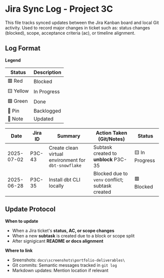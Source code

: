 # Jira Sync Log - Project 3C

This file tracks synced updates between the Jira Kanban board and local Git activity.
Used to record major changes in ticket such as: status changes (blocked), scope, acceptance criteria (ac), or timeline alignment.


## Log Format

**Legend**

|Status    | Description      |
|----------|------------------|
|🟥 Red   |Blocked           |
|🟨 Yellow|In Progress       |
|🟩 Green | Done             |
|📌 Pin   | Backlogged       |
|📝 Note  | Updated          |


|Date             | Jira ID | Summary                                               | Action Taken (Git/Notes)                         | Status         |
|-----------------|---------|-------------------------------------------------------|-------------------------------------------------|-----------------|
|2025-07-02       | P3C-43  | Create clean virtual environment for `dbt-snowflake`  | Subtask created to **unblock** P3C-35           | 🟨 In Progress  |
|2025-06-28       | P3C-35  | Install dbt CLI locally                               | Blocked due to `venv` conflict; subtask created | 🟥 Blocked      |



## Update Protocol

**When to update**
- When a Jira ticket's **status, AC, or scope changes**
- When a new **subtask** is created due to a block or scope split
- After signigicant **README or docs alignment**

**Where to link**
- Sreenshots: `docs\screenshots\portfolio-deliverables\`
- Git commits: Semantic messages tracked in `git log`
- Markdown updates: Mention location if relevant



